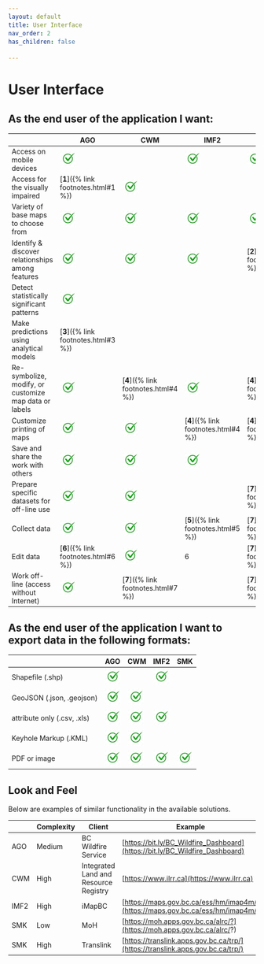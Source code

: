 ```yaml
---
layout: default
title: User Interface
nav_order: 2
has_children: false

---
```


# User Interface

## As the end user of the application I want:

|                                                     |AGO                                 | CWM                                | IMF2                               |SMK                                 |
|-----------------------------------------------------|------------------------------------|------------------------------------|------------------------------------|------------------------------------|
|Access on mobile devices                             |![](assets/images/check.jpg)        |                                    |![](assets/images/check.jpg)        |![](assets/images/check.jpg)        |
|Access for the visually impaired                     |[**1**]({% link footnotes.html#1 %})|![](assets/images/check.jpg)        |                                    |                                    |
|Variety of base maps to choose from                  |![](assets/images/check.jpg)        |![](assets/images/check.jpg)        |![](assets/images/check.jpg)        |![](assets/images/check.jpg)        |
|Identify & discover relationships among features     |![](assets/images/check.jpg)        |![](assets/images/check.jpg)        |![](assets/images/check.jpg)        |[**2**]({% link footnotes.html#2 %})|
|Detect statistically significant patterns            |![](assets/images/check.jpg)        |                                    |                                    |                                    |
|Make predictions using analytical models             |[**3**]({% link footnotes.html#3 %})|                                    |                                    |                                    |
|Re-symbolize, modify, or customize map data or labels|![](assets/images/check.jpg)        |[**4**]({% link footnotes.html#4 %})|![](assets/images/check.jpg)        |[**4**]({% link footnotes.html#4 %})| 
|Customize printing of maps                           |![](assets/images/check.jpg)        |![](assets/images/check.jpg)        |[**4**]({% link footnotes.html#4 %})|[**4**]({% link footnotes.html#4 %})|
|Save and share the work with others                  |![](assets/images/check.jpg)        |![](assets/images/check.jpg)        |![](assets/images/check.jpg)        |                                    |
|Prepare specific datasets for off-line use           |![](assets/images/check.jpg)        |![](assets/images/check.jpg)        |                                    |[**7**]({% link footnotes.html#7 %})|
|Collect data                                         |![](assets/images/check.jpg)        |![](assets/images/check.jpg)        |[**5**]({% link footnotes.html#5 %})|[**7**]({% link footnotes.html#7 %})|
|Edit data                                            |[**6**]({% link footnotes.html#6 %})|![](assets/images/check.jpg)        |6                                   |[**7**]({% link footnotes.html#7 %})|
|Work off-line (access without Internet)              |![](assets/images/check.jpg)        |[**7**]({% link footnotes.html#7 %})|                                    |[**7**]({% link footnotes.html#7 %})|   


## As the end user of the application I want to export data in the following formats:

|                            |AGO                         | CWM                        | IMF2                       |SMK                          |
|----------------------------|----------------------------|----------------------------|----------------------------|-----------------------------|
|Shapefile (.shp)            |![](assets/images/check.jpg)|                            |![](assets/images/check.jpg)|                             |
|GeoJSON (.json, .geojson)   |![](assets/images/check.jpg)|![](assets/images/check.jpg)|                            |                             |
|attribute only (.csv, .xls) |![](assets/images/check.jpg)|![](assets/images/check.jpg)|![](assets/images/check.jpg)|                             |
|Keyhole Markup (.KML)       |![](assets/images/check.jpg)|![](assets/images/check.jpg)|                            |                             |
|PDF or image                |![](assets/images/check.jpg)|![](assets/images/check.jpg)|![](assets/images/check.jpg)| ![](assets/images/check.jpg)|

## Look and Feel

Below are examples of similar functionality in the available solutions.

|    |Complexity|Client                               | Example                                                                      |
|----|----------|-------------------------------------|------------------------------------------------------------------------------|
|AGO |Medium    |BC Wildfire Service                  |[https://bit.ly/BC_Wildfire_Dashboard](https://bit.ly/BC_Wildfire_Dashboard)  |
|CWM |High      |Integrated Land and Resource Registry|[https://www.ilrr.ca](https://www.ilrr.ca)                                    | 
|IMF2|High      |iMapBC                               |[https://maps.gov.bc.ca/ess/hm/imap4m/](https://maps.gov.bc.ca/ess/hm/imap4m/)|
|SMK |Low       |MoH                                  |[https://moh.apps.gov.bc.ca/alrc/?](https://moh.apps.gov.bc.ca/alrc/?)        |
|SMK |High      |Translink                            |[https://translink.apps.gov.bc.ca/trp/](https://translink.apps.gov.bc.ca/trp/)|
